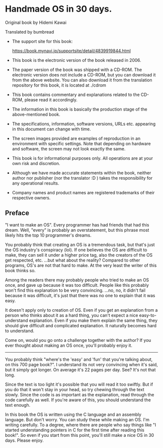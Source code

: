 
# Handmade OS in 30 days.

Original book by Hidemi Kawai

Translated by bumbread

- The support site for this book:

  <https://book.mynavi.jp/supportsite/detail/4839919844.html>

- This book is the electronic version of the book released in 2006.

- The paper version of the book was shipped with a CD-ROM. The electronic version does not include a CD-ROM, but you can download it from the above website. You can also download it from the translation repository for this book, it is located at ./cdrom

- This book contains commentary and explanations related to the CD-ROM, please read it accordingly.

- The information in this book is basically the production stage of the above-mentioned book.

- The specifications, information, software versions, URLs etc. appearing in this document can change with time.

- The screen images provided are examples of reproduction in an environment with specific settings. Note that depending on hardware and software, the screen may not look exactly the same.

- This book is for informational purposes only. All operations are at your own risk and discretion.

- Although we have made accurate statements within the book, neither author nor publisher (nor the translator :D ) takes the responsibility for any operational results.

- Company names and product names are registered trademarks of their respective owners.

## Preface

"I want to make an OS". Every programmer has had friends that had this dream. Well, "every" is probably an overstatement, but this phrase most likely hits the top 10 programmer's dreams.

You probably think that creating an OS is a tremendous task, but that's just the OS industry's conspiracy (lol). If one believes the OS are difficult to make, they can sell it under a higher price tag, also the creators of the OS get respected, etc. ...but what about the reality? Compared to other programs, OS's are not that hard to make. At the very least the writer of this book thinks so.

Among the readers there may probably people who tried to make an OS once, and gave up because it was too difficult. People like this probably won't find this explanation to be very convincing. ...no, no, it didn't fail because it was difficult, it's just that there was no one to explain that it was easy.

It doesn't apply only to creation of OS. Even if you get an explanation from a person who thinks about it as a hard thing, you can't expect a nice easy-to-understand explanation. Even if you make them explain the same thing, they should give difficult and complicated explanation. It naturally becomes hard to understand.

Come on, would you go onto a challenge together with the author? If you ever thought about making an OS once, you'll probably enjoy it.

---

You probably think "where's the 'easy' and 'fun' that you're talking about, on this 700 page book?". I understand its not very convincing when it's said, but it simply got longer. On average it's 22 pages per day. See? It's not that long.

Since the text is too light it's possible that you will read it too swiftly. But if you do that it won't stay in your head, so try chewing through the text slowly. Since the code is as important as the explanation, read through the code carefully as well. If you're aware of this, you should understand the text enough.

In this book the OS is written using the C language and an assembly language. But don't worry. You can study these while making an OS. I'm writing carefully. To a degree, where there are people who say things like "I started understanding pointers in C for the first time after reading this book!". So even if you start from this point, you'll still make a nice OS in 30 days. Please enjoy.


